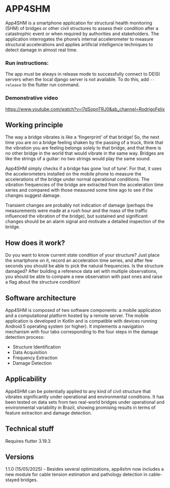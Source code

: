 # APP4SHM

App4SHM is a smartphone application for structural health monitoring (SHM) of bridges or other civil structures to assess their condition after a catastrophic event or when required by authorities and stakeholders. The application interrogates the phone’s internal accelerometer to measure structural accelerations and applies artificial intelligence techniques to detect damage in almost real time.

### Run instructions:
The app must be always in release mode to successfully connect to DEISI servers when the local django server is not available. To do this, add `--release` to the flutter run command.

### Demonstrative video
https://www.youtube.com/watch?v=l7dSopnTRJ0&ab_channel=RodrigoFelix

## Working principle
The way a bridge vibrates is like a ‘fingerprint’ of that bridge! So, the next time you are on a bridge feeling shaken by the passing of a truck, think that the vibration you are feeling belongs solely to that bridge, and that there is no other bridge in the world that would vibrate in the same way. Bridges are like the strings of a guitar: no two strings would play the same sound.

App4SHM simply checks if a bridge has gone ‘out of tune’. For that, it uses the accelerometers installed on the mobile phone to measure the accelerations of the bridge under normal operational conditions. The vibration frequencies of the bridge are extracted from the acceleration time series and compared with those measured some time ago to see if the changes suggest damage.

Transient changes are probably not indication of damage (perhaps the measurements were made at a rush hour and the mass of the traffic influenced the vibration of the bridge), but sustained and significant changes should be an alarm signal and motivate a detailed inspection of the bridge.

## How does it work?
Do you want to know current state condition of your structure? Just place the smartphone on it, record an acceleration time series, and after few seconds you should be able to pick the natural frequencies. Is the structure damaged? After building a reference data set with multiple observations, you should be able to compare a new observation with past ones and raise a flag about the structure condition!

## Software architecture
App4SHM is composed of two software components: a mobile application and a computational platform hosted by a remote server. The mobile application is developed in Kotlin and is compatible with devices running Android 5 operating system (or higher). It implements a navigation mechanism with four tabs corresponding to the four steps in the damage detection process:

- Structure Identification
- Data Acquisition
- Frequency Extraction
- Damage Detection

## Applicability
App4SHM can be potentially applied to any kind of civil structure that vibrates significantly under operational and environmental conditions. It has been tested on data sets from two real-world bridges under operational and environmental variability in Brazil, showing promising results in terms of feature extraction and damage detection.

## Technical stuff

Requires flutter 3.19.3

## Versions

1.1.0 (15/05/2025) - Besides several optimizations, app4shm now includes a new module for cable tension estimation and pathology detection in cable-stayed bridges.